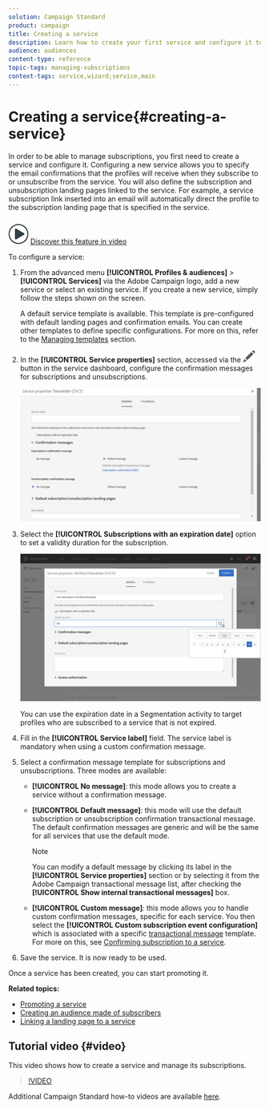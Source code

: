 ```yaml
---
solution: Campaign Standard
product: campaign
title: Creating a service
description: Learn how to create your first service and configure it to send email confirmations to your subscribers.
audience: audiences
content-type: reference
topic-tags: managing-subscriptions
context-tags: service,wizard;service,main
---
```


# Creating a service{#creating-a-service}

In order to be able to manage subscriptions, you first need to create a service and configure it. Configuring a new service allows you to specify the email confirmations that the profiles will receive when they subscribe to or unsubscribe from the service. You will also define the subscription and unsubscription landing pages linked to the service. For example, a service subscription link inserted into an email will automatically direct the profile to the subscription landing page that is specified in the service.

![](assets/do-not-localize/how-to-video.png) [Discover this feature in video](#video)

To configure a service:

1. From the advanced menu **[!UICONTROL Profiles & audiences]** > **[!UICONTROL Services]** via the Adobe Campaign logo, add a new service or select an existing service. If you create a new service, simply follow the steps shown on the screen.

   A default service template is available. This template is pre-configured with default landing pages and confirmation emails. You can create other templates to define specific configurations. For more on this, refer to the [Managing templates](../../start/using/marketing-activity-templates.md) section.

1. In the **[!UICONTROL Service properties]** section, accessed via the ![](assets/edit_darkgrey-24px.png) button in the service dashboard, configure the confirmation messages for subscriptions and unsubscriptions.

   ![](assets/lp_service_parameters.png)

1. Select the **[!UICONTROL Subscriptions with an expiration date]** option to set a validity duration for the subscription.

   ![](assets/lp_service_expiration.png)

    You can use the expiration date in a Segmentation activity to target profiles who are subscribed to a service that is not expired.

1. Fill in the **[!UICONTROL Service label]** field. The service label is mandatory when using a custom confirmation message.

1. Select a confirmation message template for subscriptions and unsubscriptions. Three modes are available:

    * **[!UICONTROL No message]**: this mode allows you to create a service without a confirmation message.
    * **[!UICONTROL Default message]**: this mode will use the default subscription or unsubscription confirmation transactional message. The default confirmation messages are generic and will be the same for all services that use the default mode.

        >[!NOTE]
        >
        >You can modify a default message by clicking its label in the **[!UICONTROL Service properties]** section or by selecting it from the Adobe Campaign transactional message list, after checking the **[!UICONTROL Show internal transactional messages]** box.

    * **[!UICONTROL Custom message]**: this mode allows you to handle custom confirmation messages, specific for each service. You then select the **[!UICONTROL Custom subscription event configuration]** which is associated with a specific [transactional message](../../channels/using/getting-started-with-transactional-msg.md) template. For more on this, see [Confirming subscription to a service](../../audiences/using/confirming-subscription-to-a-service.md).

1. Save the service. It is now ready to be used.

Once a service has been created, you can start promoting it.

**Related topics:**

* [Promoting a service](../../audiences/using/promoting-a-service.md)
* [Creating an audience made of subscribers](../../audiences/using/creating-audiences.md#creating-list-audiences)
* [Linking a landing page to a service](../../channels/using/configuring-landing-page.md#linking-a-landing-page-to-a-service)

## Tutorial video {#video}

This video shows how to create a service and manage its subscriptions.

>[!VIDEO](https://video.tv.adobe.com/v/24673?quality=12)

Additional Campaign Standard how-to videos are available [here](https://experienceleague.adobe.com/docs/campaign-standard-learn/tutorials/overview.html?lang=en).
